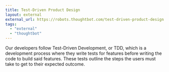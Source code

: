 ```yaml
---
title: Test-Driven Product Design
layout: external
external_url: https://robots.thoughtbot.com/test-driven-product-design
tags:
  - "external"
  - "thoughtbot"
---
```


Our developers follow Test-Driven Development, or TDD, which is a development process where they write tests for features before writing the code to build said features. These tests outline the steps the users must take to get to their expected outcome.
